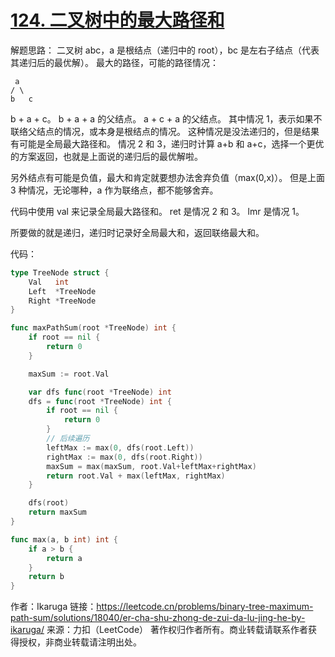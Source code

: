# [124. 二叉树中的最大路径和](https://leetcode.cn/problems/binary-tree-maximum-path-sum/)

解题思路：
二叉树 abc，a 是根结点（递归中的 root），bc 是左右子结点（代表其递归后的最优解）。
最大的路径，可能的路径情况：

     a
    / \
    b   c
b + a + c。
b + a + a 的父结点。
a + c + a 的父结点。
其中情况 1，表示如果不联络父结点的情况，或本身是根结点的情况。
这种情况是没法递归的，但是结果有可能是全局最大路径和。
情况 2 和 3，递归时计算 a+b 和 a+c，选择一个更优的方案返回，也就是上面说的递归后的最优解啦。

另外结点有可能是负值，最大和肯定就要想办法舍弃负值（max(0,x)）。
但是上面 3 种情况，无论哪种，a 作为联络点，都不能够舍弃。

代码中使用 val 来记录全局最大路径和。
ret 是情况 2 和 3。
lmr 是情况 1。

所要做的就是递归，递归时记录好全局最大和，返回联络最大和。

代码：

```go
type TreeNode struct {
    Val   int
    Left  *TreeNode
    Right *TreeNode
}

func maxPathSum(root *TreeNode) int {
    if root == nil {
        return 0
    }

    maxSum := root.Val

    var dfs func(root *TreeNode) int
    dfs = func(root *TreeNode) int {
        if root == nil {
            return 0
        }
        // 后续遍历
        leftMax := max(0, dfs(root.Left))
        rightMax := max(0, dfs(root.Right))
        maxSum = max(maxSum, root.Val+leftMax+rightMax)
        return root.Val + max(leftMax, rightMax)
    }

    dfs(root)
    return maxSum
}

func max(a, b int) int {
    if a > b {
        return a
    }
    return b
}

```

作者：Ikaruga
链接：https://leetcode.cn/problems/binary-tree-maximum-path-sum/solutions/18040/er-cha-shu-zhong-de-zui-da-lu-jing-he-by-ikaruga/
来源：力扣（LeetCode）
著作权归作者所有。商业转载请联系作者获得授权，非商业转载请注明出处。